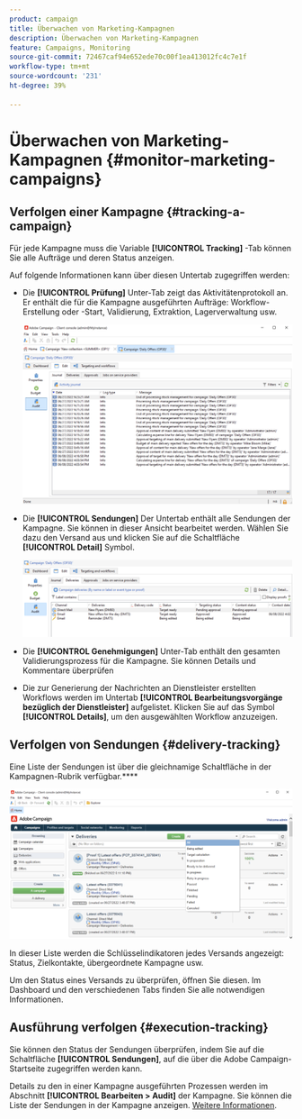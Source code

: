 ```yaml
---
product: campaign
title: Überwachen von Marketing-Kampagnen
description: Überwachen von Marketing-Kampagnen
feature: Campaigns, Monitoring
source-git-commit: 72467caf94e652ede70c00f1ea413012fc4c7e1f
workflow-type: tm+mt
source-wordcount: '231'
ht-degree: 39%

---
```


# Überwachen von Marketing-Kampagnen {#monitor-marketing-campaigns}

## Verfolgen einer Kampagne {#tracking-a-campaign}

Für jede Kampagne muss die Variable **[!UICONTROL Tracking]** -Tab können Sie alle Aufträge und deren Status anzeigen.

Auf folgende Informationen kann über diesen Untertab zugegriffen werden:

* Die **[!UICONTROL Prüfung]** Unter-Tab zeigt das Aktivitätenprotokoll an. Er enthält die für die Kampagne ausgeführten Aufträge: Workflow-Erstellung oder -Start, Validierung, Extraktion, Lagerverwaltung usw.

   ![](assets/campaign-audit-tab.png)

* Die **[!UICONTROL Sendungen]** Der Untertab enthält alle Sendungen der Kampagne. Sie können in dieser Ansicht bearbeitet werden. Wählen Sie dazu den Versand aus und klicken Sie auf die Schaltfläche **[!UICONTROL Detail]** Symbol.

   ![](assets/campaign-delivery-tab.png)

* Die **[!UICONTROL Genehmigungen]** Unter-Tab enthält den gesamten Validierungsprozess für die Kampagne. Sie können Details und Kommentare überprüfen

* Die zur Generierung der Nachrichten an Dienstleister erstellten Workflows werden im Untertab **[!UICONTROL Bearbeitungsvorgänge bezüglich der Dienstleister]** aufgelistet. Klicken Sie auf das Symbol **[!UICONTROL Details]**, um den ausgewählten Workflow anzuzeigen.

## Verfolgen von Sendungen {#delivery-tracking}

Eine Liste der Sendungen ist über die gleichnamige Schaltfläche in der Kampagnen-Rubrik verfügbar.****

![](assets/filter-deliveries-from-homepage.png)

In dieser Liste werden die Schlüsselindikatoren jedes Versands angezeigt: Status, Zielkontakte, übergeordnete Kampagne usw.

Um den Status eines Versands zu überprüfen, öffnen Sie diesen. Im Dashboard und den verschiedenen Tabs finden Sie alle notwendigen Informationen.

<!--
>[!NOTE]
>
>Information concerning delivery details is available in [this section](../../delivery/using/about-message-tracking.md) section.
-->

## Ausführung verfolgen {#execution-tracking}

Sie können den Status der Sendungen überprüfen, indem Sie auf die Schaltfläche **[!UICONTROL Sendungen]**, auf die über die Adobe Campaign-Startseite zugegriffen werden kann.

Details zu den in einer Kampagne ausgeführten Prozessen werden im Abschnitt **[!UICONTROL Bearbeiten > Audit]** der Kampagne. Sie können die Liste der Sendungen in der Kampagne anzeigen. [Weitere Informationen](#tracking-a-campaign).
